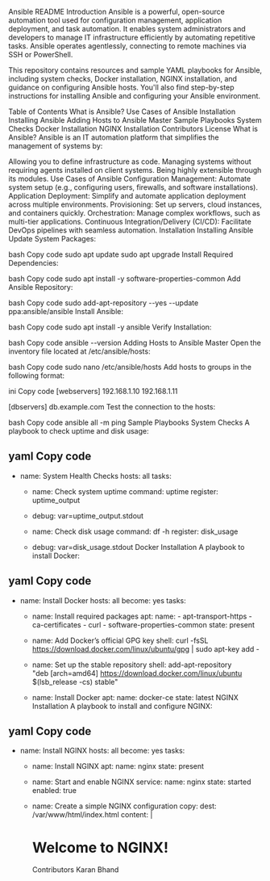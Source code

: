 Ansible README
Introduction
Ansible is a powerful, open-source automation tool used for configuration management, application deployment, and task automation. It enables system administrators and developers to manage IT infrastructure efficiently by automating repetitive tasks. Ansible operates agentlessly, connecting to remote machines via SSH or PowerShell.

This repository contains resources and sample YAML playbooks for Ansible, including system checks, Docker installation, NGINX installation, and guidance on configuring Ansible hosts. You'll also find step-by-step instructions for installing Ansible and configuring your Ansible environment.

Table of Contents
What is Ansible?
Use Cases of Ansible
Installation
Installing Ansible
Adding Hosts to Ansible Master
Sample Playbooks
System Checks
Docker Installation
NGINX Installation
Contributors
License
What is Ansible?
Ansible is an IT automation platform that simplifies the management of systems by:

Allowing you to define infrastructure as code.
Managing systems without requiring agents installed on client systems.
Being highly extensible through its modules.
Use Cases of Ansible
Configuration Management: Automate system setup (e.g., configuring users, firewalls, and software installations).
Application Deployment: Simplify and automate application deployment across multiple environments.
Provisioning: Set up servers, cloud instances, and containers quickly.
Orchestration: Manage complex workflows, such as multi-tier applications.
Continuous Integration/Delivery (CI/CD): Facilitate DevOps pipelines with seamless automation.
Installation
Installing Ansible
Update System Packages:

bash
Copy code
sudo apt update
sudo apt upgrade
Install Required Dependencies:

bash
Copy code
sudo apt install -y software-properties-common
Add Ansible Repository:

bash
Copy code
sudo add-apt-repository --yes --update ppa:ansible/ansible
Install Ansible:

bash
Copy code
sudo apt install -y ansible
Verify Installation:

bash
Copy code
ansible --version
Adding Hosts to Ansible Master
Open the inventory file located at /etc/ansible/hosts:

bash
Copy code
sudo nano /etc/ansible/hosts
Add hosts to groups in the following format:

ini
Copy code
[webservers]
192.168.1.10
192.168.1.11

[dbservers]
db.example.com
Test the connection to the hosts:

bash
Copy code
ansible all -m ping
Sample Playbooks
System Checks
A playbook to check uptime and disk usage:

yaml
Copy code
---
- name: System Health Checks
  hosts: all
  tasks:
    - name: Check system uptime
      command: uptime
      register: uptime_output
    - debug: var=uptime_output.stdout

    - name: Check disk usage
      command: df -h
      register: disk_usage
    - debug: var=disk_usage.stdout
Docker Installation
A playbook to install Docker:

yaml
Copy code
---
- name: Install Docker
  hosts: all
  become: yes
  tasks:
    - name: Install required packages
      apt:
        name:
          - apt-transport-https
          - ca-certificates
          - curl
          - software-properties-common
        state: present

    - name: Add Docker’s official GPG key
      shell: curl -fsSL https://download.docker.com/linux/ubuntu/gpg | sudo apt-key add -

    - name: Set up the stable repository
      shell: add-apt-repository \
        "deb [arch=amd64] https://download.docker.com/linux/ubuntu $(lsb_release -cs) stable"

    - name: Install Docker
      apt:
        name: docker-ce
        state: latest
NGINX Installation
A playbook to install and configure NGINX:

yaml
Copy code
---
- name: Install NGINX
  hosts: all
  become: yes
  tasks:
    - name: Install NGINX
      apt:
        name: nginx
        state: present

    - name: Start and enable NGINX
      service:
        name: nginx
        state: started
        enabled: true

    - name: Create a simple NGINX configuration
      copy:
        dest: /var/www/html/index.html
        content: |
          <html>
          <body>
          <h1>Welcome to NGINX!</h1>
          </body>
          </html>
Contributors
Karan Bhand
